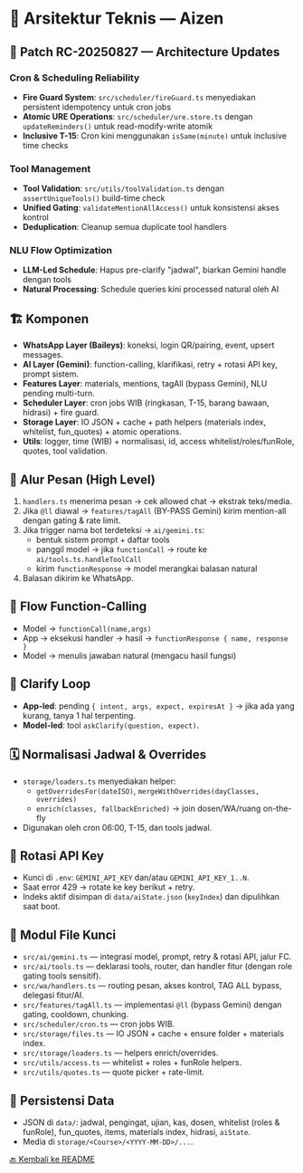 # 🧩 Arsitektur Teknis — Aizen

## 🔄 Patch RC-20250827 — Architecture Updates
### Cron & Scheduling Reliability
- **Fire Guard System**: `src/scheduler/fireGuard.ts` menyediakan persistent idempotency untuk cron jobs
- **Atomic URE Operations**: `src/scheduler/ure.store.ts` dengan `updateReminders()` untuk read-modify-write atomik
- **Inclusive T-15**: Cron kini menggunakan `isSame(minute)` untuk inclusive time checks

### Tool Management
- **Tool Validation**: `src/utils/toolValidation.ts` dengan `assertUniqueTools()` build-time check
- **Unified Gating**: `validateMentionAllAccess()` untuk konsistensi akses kontrol
- **Deduplication**: Cleanup semua duplicate tool handlers

### NLU Flow Optimization  
- **LLM-Led Schedule**: Hapus pre-clarify "jadwal", biarkan Gemini handle dengan tools
- **Natural Processing**: Schedule queries kini processed natural oleh AI

## 🏗️ Komponen
- **WhatsApp Layer (Baileys)**: koneksi, login QR/pairing, event, upsert messages.
- **AI Layer (Gemini)**: function-calling, klarifikasi, retry + rotasi API key, prompt sistem.
- **Features Layer**: materials, mentions, tagAll (bypass Gemini), NLU pending multi-turn.
- **Scheduler Layer**: cron jobs WIB (ringkasan, T-15, barang bawaan, hidrasi) + fire guard.
- **Storage Layer**: IO JSON + cache + path helpers (materials index, whitelist, fun_quotes) + atomic operations.
- **Utils**: logger, time (WIB) + normalisasi, id, access whitelist/roles/funRole, quotes, tool validation.

## 🔄 Alur Pesan (High Level)
1. `handlers.ts` menerima pesan → cek allowed chat → ekstrak teks/media.
2. Jika `@ll` diawal → `features/tagAll` (BY-PASS Gemini) kirim mention-all dengan gating & rate limit.
3. Jika trigger nama bot terdeteksi → `ai/gemini.ts`:
   - bentuk sistem prompt + daftar tools
   - panggil model → jika `functionCall` → route ke `ai/tools.ts.handleToolCall`
   - kirim `functionResponse` → model merangkai balasan natural
4. Balasan dikirim ke WhatsApp.

## 🧠 Flow Function-Calling
- Model → `functionCall(name,args)`
- App → eksekusi handler → hasil → `functionResponse { name, response }`
- Model → menulis jawaban natural (mengacu hasil fungsi)

## 🧭 Clarify Loop
- **App-led**: pending `{ intent, args, expect, expiresAt }` → jika ada yang kurang, tanya 1 hal terpenting.
- **Model-led**: tool `askClarify(question, expect)`.

## 🗓️ Normalisasi Jadwal & Overrides
- `storage/loaders.ts` menyediakan helper:
  - `getOverridesFor(dateISO)`, `mergeWithOverrides(dayClasses, overrides)`
  - `enrich(classes, fallbackEnriched)` → join dosen/WA/ruang on-the-fly
- Digunakan oleh cron 06:00, T-15, dan tools jadwal.

## 🔁 Rotasi API Key
- Kunci di `.env`: `GEMINI_API_KEY` dan/atau `GEMINI_API_KEY_1..N`.
- Saat error 429 → rotate ke key berikut + retry.
- Indeks aktif disimpan di `data/aiState.json` (`keyIndex`) dan dipulihkan saat boot.

## 🧱 Modul File Kunci
- `src/ai/gemini.ts` — integrasi model, prompt, retry & rotasi API, jalur FC.
- `src/ai/tools.ts` — deklarasi tools, router, dan handler fitur (dengan role gating tools sensitif).
- `src/wa/handlers.ts` — routing pesan, akses kontrol, TAG ALL bypass, delegasi fitur/AI.
- `src/features/tagAll.ts` — implementasi `@ll` (bypass Gemini) dengan gating, cooldown, chunking.
- `src/scheduler/cron.ts` — cron jobs WIB.
- `src/storage/files.ts` — IO JSON + cache + ensure folder + materials index.
- `src/storage/loaders.ts` — helpers enrich/overrides.
- `src/utils/access.ts` — whitelist + roles + funRole helpers.
- `src/utils/quotes.ts` — quote picker + rate-limit.

## 💽 Persistensi Data
- JSON di `data/`: jadwal, pengingat, ujian, kas, dosen, whitelist (roles & funRole), fun_quotes, items, materials index, hidrasi, `aiState`.
- Media di `storage/<Course>/<YYYY-MM-DD>/...`.

[🔙 Kembali ke README](../README.md)
